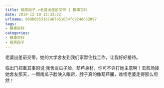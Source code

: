 ```yaml
---
title: 搞笑段子->老婆出差前交带 | 糗事百科
date: 2019-12-10 15:33:22
urlname: 088b69531b7a67a51034fc924dd52897
tags: 
- 糗事百科
categories:
- 糗事百科
- 搞笑段子
---
```

老婆出差前交带，她的大学舍友到我们家暂住找工作，让我好好接待。

临出门郑重其事的说:我舍友瓜子脸，葫芦身材，你可不许打她主意啊！去机场接她舍友那天，一颗南瓜子脸映入眼帘，脖子真的像葫芦腰，难怪老婆走得那么坦然！


